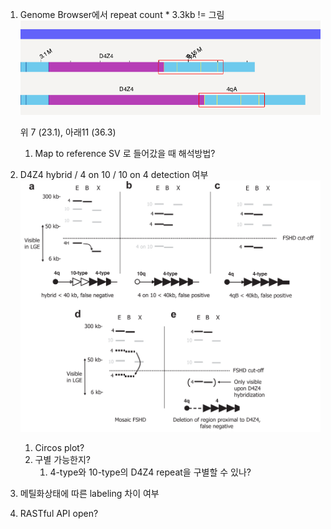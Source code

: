 1. Genome Browser에서 repeat count * 3.3kb != 그림
   ![image-20210810094600049](image-20210810094600049.png)
   
   위 7 (23.1), 아래11 (36.3)
   1. Map to reference SV 로 들어갔을 때 해석방법?
2. D4Z4 hybrid / 4 on 10 / 10 on 4 detection 여부
   ![image-20210810094810598](image-20210810094810598.png)
   1. Circos plot?
   2. 구별 가능한지?
      1. 4-type와 10-type의 D4Z4 repeat을 구별할 수 있나?
3. 메틸화상태에 따른 labeling 차이 여부
4. RASTful API open?

